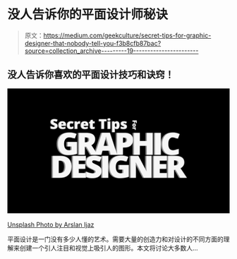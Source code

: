 # 没人告诉你的平面设计师秘诀

> 原文：<https://medium.com/geekculture/secret-tips-for-graphic-designer-that-nobody-tell-you-f3b8cfb87bac?source=collection_archive---------19----------------------->

## 没人告诉你喜欢的平面设计技巧和诀窍！

![](img/ea22935fc2b20c2b74e3383174721c05.png)

[Unsplash Photo by Arslan Ijaz](https://unsplash.com/photos/dcWDu4u09N4)

平面设计是一门没有多少人懂的艺术。需要大量的创造力和对设计的不同方面的理解来创建一个引人注目和视觉上吸引人的图形。本文将讨论大多数人…